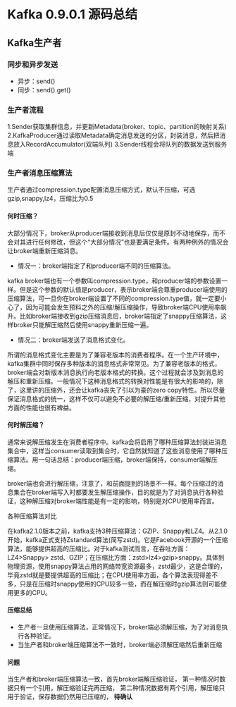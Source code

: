 # Kafka 0.9.0.1 源码总结

## Kafka生产者

### 同步和异步发送

* 异步：send()
* 同步：send().get()

### 生产者流程

1.Sender获取集群信息，并更新Metadata(broker、topic、partition的映射关系)
2.KafkaProducer通过读取Metadata确定消息发送的分区，封装消息，然后把消息放入RecordAccumulator(双端队列)
3.Sender线程会将队列的数据发送到服务端

### 生产者消息压缩算法

生产者通过compression.type配置消息压缩方式，默认不压缩，可选gzip,snappy,lz4，压缩比为0.5

#### 何时压缩？

大部分情况下，broker从producer端接收到消息后仅仅是原封不动地保存，而不会对其进行任何修改，但这个“大部分情况”也是要满足条件。有两种例外的情况会让broker端重新压缩消息。

* 情况一：broker端指定了和producer端不同的压缩算法。

kafka broker端也有一个参数叫compression.type，和producer端的参数设置一样。但是这个参数的默认值是producer，表示broker端会尊重producer端使用的压缩算法，可一旦你在broker端设置了不同的compression.type值，就一定要小心了，因为可能会发生预料之外的压缩/解压缩操作，导致broker端CPU使用率飙升。比如broker端接收到gzip压缩消息后，broker端指定了snappy压缩算法，这样broker只能解压缩然后使用snappy重新压缩一遍。

* 情况二：broker端发送了消息格式变化。

所谓的消息格式变化主要是为了兼容老版本的消费者程序。在一个生产环境中，kafka集群中同时保存多种版本的消息格式非常常见。为了兼容老版本的格式，broker端会对新版本消息执行向老版本格式的转换。这个过程就会涉及到消息的解压和重新压缩。一般情况下这种消息格式的转换对性能是有很大的影响的，除了，这里讲的压缩外，还会让kafka丧失了引以为豪的zero copy特性。所以尽量保证消息格式的统一，这样不仅可以避免不必要的解压缩/重新压缩，对提升其他方面的性能也很有裨益。

#### 何时解压缩？
     
通常来说解压缩发生在消费者程序中。kafka会将启用了哪种压缩算法封装进消息集合中，这样当consumer读取到集合时，它自然就知道了这些消息使用了哪种压缩算法。用一句话总结：producer端压缩，broker端保持，consumer端解压缩。

broker端也会进行解压缩，注意了，和前面提到的场景不一样。每个压缩过的消息集合在broker端写入时都要发生解压缩操作，目的就是为了对消息执行各种验证，这种解压缩对broker端性能是有一定的影响，特别是对CPU使用率而言。

各种压缩算法对比

在kafka2.1.0版本之前，kafka支持3种压缩算法：GZIP、Snappy和LZ4。从2.1.0开始，kafka正式支持Zstandard算法(简写zstd)。它是Facebook开源的一个压缩算法，能够提供超高的压缩比。对于kafka测试而言，在吞吐方面：LZ4>Snappy> zstd、GZIP；在压缩比方面：zstd>lz4>gzip>snappy。具体到物理资源，使用snappy算法占用的网络带宽资源最多，zstd最少，这是合理的，毕竟zstd就是要提供超高的压缩比；在CPU使用率方面，各个算法表现得差不多，只是在压缩时snappy使用的CPU较多一些，而在解压缩时gzip算法则可能使用更多的CPU。

#### 压缩总结

* 生产者一旦使用压缩算法，正常情况下，broker端必须解压缩，为了对消息执行各种验证。
* 当生产者和broker端压缩算法不一致时，broker端必须解压缩然后重新压缩

#### 问题

当生产者和broker端压缩算法一致，首先broker端解压缩验证，
第一种情况时数据只有一个引用，解压缩验证完再压缩，
第二种情况数据有两个引用，解压缩只用于验证，保存数据仍然用已压缩的，
**待确认**
